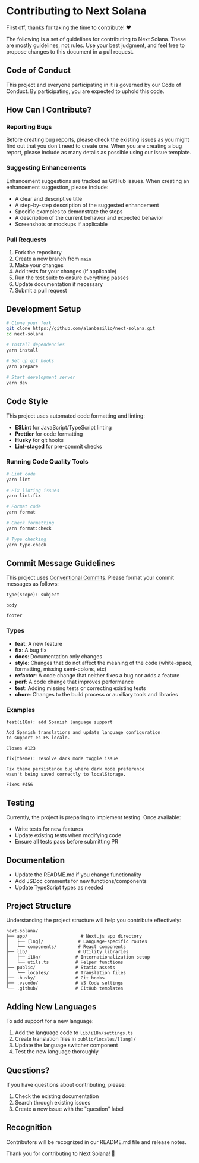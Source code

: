 # Contributing to Next Solana

First off, thanks for taking the time to contribute! ❤️

The following is a set of guidelines for contributing to Next Solana. These are mostly guidelines, not rules. Use your best judgment, and feel free to propose changes to this document in a pull request.

## Code of Conduct

This project and everyone participating in it is governed by our Code of Conduct. By participating, you are expected to uphold this code.

## How Can I Contribute?

### Reporting Bugs

Before creating bug reports, please check the existing issues as you might find out that you don't need to create one. When you are creating a bug report, please include as many details as possible using our issue template.

### Suggesting Enhancements

Enhancement suggestions are tracked as GitHub issues. When creating an enhancement suggestion, please include:

- A clear and descriptive title
- A step-by-step description of the suggested enhancement
- Specific examples to demonstrate the steps
- A description of the current behavior and expected behavior
- Screenshots or mockups if applicable

### Pull Requests

1. Fork the repository
2. Create a new branch from `main`
3. Make your changes
4. Add tests for your changes (if applicable)
5. Run the test suite to ensure everything passes
6. Update documentation if necessary
7. Submit a pull request

## Development Setup

```bash
# Clone your fork
git clone https://github.com/alanbasilio/next-solana.git
cd next-solana

# Install dependencies
yarn install

# Set up git hooks
yarn prepare

# Start development server
yarn dev
```

## Code Style

This project uses automated code formatting and linting:

- **ESLint** for JavaScript/TypeScript linting
- **Prettier** for code formatting
- **Husky** for git hooks
- **Lint-staged** for pre-commit checks

### Running Code Quality Tools

```bash
# Lint code
yarn lint

# Fix linting issues
yarn lint:fix

# Format code
yarn format

# Check formatting
yarn format:check

# Type checking
yarn type-check
```

## Commit Message Guidelines

This project uses [Conventional Commits](https://www.conventionalcommits.org/). Please format your commit messages as follows:

```
type(scope): subject

body

footer
```

### Types

- **feat**: A new feature
- **fix**: A bug fix
- **docs**: Documentation only changes
- **style**: Changes that do not affect the meaning of the code (white-space, formatting, missing semi-colons, etc)
- **refactor**: A code change that neither fixes a bug nor adds a feature
- **perf**: A code change that improves performance
- **test**: Adding missing tests or correcting existing tests
- **chore**: Changes to the build process or auxiliary tools and libraries

### Examples

```
feat(i18n): add Spanish language support

Add Spanish translations and update language configuration
to support es-ES locale.

Closes #123
```

```
fix(theme): resolve dark mode toggle issue

Fix theme persistence bug where dark mode preference
wasn't being saved correctly to localStorage.

Fixes #456
```

## Testing

Currently, the project is preparing to implement testing. Once available:

- Write tests for new features
- Update existing tests when modifying code
- Ensure all tests pass before submitting PR

## Documentation

- Update the README.md if you change functionality
- Add JSDoc comments for new functions/components
- Update TypeScript types as needed

## Project Structure

Understanding the project structure will help you contribute effectively:

```
next-solana/
├── app/                    # Next.js app directory
│   ├── [lng]/             # Language-specific routes
│   └── components/        # React components
├── lib/                   # Utility libraries
│   ├── i18n/             # Internationalization setup
│   └── utils.ts          # Helper functions
├── public/               # Static assets
│   └── locales/          # Translation files
├── .husky/               # Git hooks
├── .vscode/              # VS Code settings
└── .github/              # GitHub templates
```

## Adding New Languages

To add support for a new language:

1. Add the language code to `lib/i18n/settings.ts`
2. Create translation files in `public/locales/[lang]/`
3. Update the language switcher component
4. Test the new language thoroughly

## Questions?

If you have questions about contributing, please:

1. Check the existing documentation
2. Search through existing issues
3. Create a new issue with the "question" label

## Recognition

Contributors will be recognized in our README.md file and release notes.

Thank you for contributing to Next Solana! 🎉
